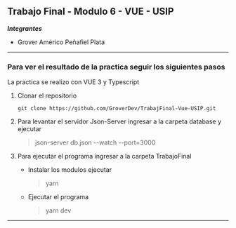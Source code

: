 ## **Trabajo Final -  Modulo 6 - VUE - USIP** 

***Integrantes***

 - Grover Américo Peñafiel Plata

-----------------------------------------
### Para ver el resultado de la practica seguir los siguientes pasos

La practica se realizo con VUE 3 y Typescript

1. Clonar el repositorio 

    `git clone https://github.com/GroverDev/TrabajFinal-Vue-USIP.git`

2. Para levantar el servidor Json-Server ingresar a la carpeta database y ejecutar

    > json-server db.json --watch --port=3000

3. Para ejecutar el programa ingresar a la carpeta TrabajoFinal

    * Instalar los modulos ejecutar
      > yarn

    * Ejecutar el programa
      > yarn dev

---------------------------------------------

